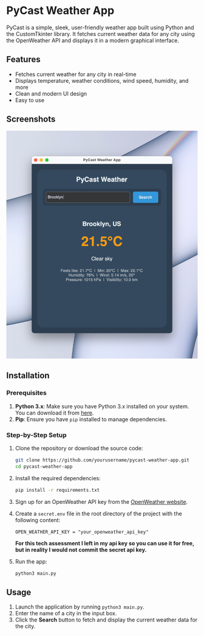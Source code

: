 # PyCast Weather App

PyCast is a simple, sleek, user-friendly weather app built using Python and the CustomTkinter library. It fetches current weather data for any city using the OpenWeather API and displays it in a modern graphical interface.

## Features

- Fetches current weather for any city in real-time
- Displays temperature, weather conditions, wind speed, humidity, and more
- Clean and modern UI design
- Easy to use

## Screenshots

![PyCast Weather App Screenshot](screenshot.png)

## Installation

### Prerequisites

1. **Python 3.x**: Make sure you have Python 3.x installed on your system. You can download it from [here](https://www.python.org/downloads/).
2. **Pip**: Ensure you have `pip` installed to manage dependencies.

### Step-by-Step Setup

1. Clone the repository or download the source code:
    ```bash
    git clone https://github.com/yourusername/pycast-weather-app.git
    cd pycast-weather-app
    ```

2. Install the required dependencies:
    ```bash
    pip install -r requirements.txt
    ```

3. Sign up for an OpenWeather API key from the [OpenWeather website](https://openweathermap.org/api).

4. Create a `secret.env` file in the root directory of the project with the following content:
    ```
    OPEN_WEATHER_API_KEY = "your_openweather_api_key"
    ```
   **For this tech assessment I left in my api key so you can use it for free, but in reality I would not commit the secret api key.**

5. Run the app:
    ```bash
    python3 main.py
    ```

## Usage

1. Launch the application by running `python3 main.py`.
2. Enter the name of a city in the input box.
3. Click the **Search** button to fetch and display the current weather data for the city.